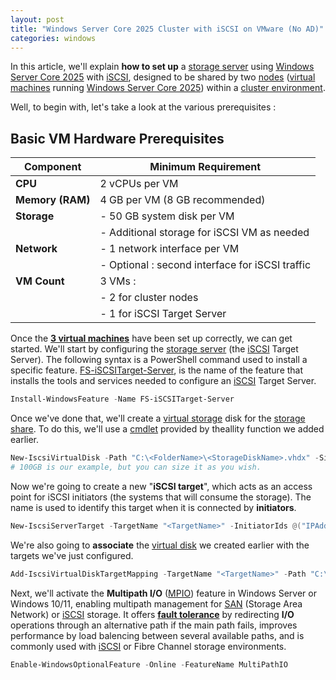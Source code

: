 ```yaml
---
layout: post
title: "Windows Server Core 2025 Cluster with iSCSI on VMware (No AD)"
categories: windows
---
```


In this article, we'll explain **how to set up** a [storage server](https://www.broadberry.fr/storage-servers) using [Windows Server Core 2025](https://www.microsoft.com/en-us/evalcenter/evaluate-windows-server-2025) with [iSCSI](https://www.techtarget.com/searchstorage/definition/iSCSI), designed to be shared by two [nodes](https://docs.vmware.com/en/VMware-Tanzu-Service-Mesh/services/concepts-guide/GUID-6BA4B828-C778-47BD-8159-37847260148E.html) ([virtual machines](https://www.vmware.com/topics/virtual-machine) running [Windows Server Core 2025](https://www.microsoft.com/en-us/evalcenter/evaluate-windows-server-2025)) within a [cluster environment](https://www.techopedia.com/definition/31922/virtual-machine-cluster-vm-cluster#:~:text=Virtual%20machine%20clusters%20work%20by%20protecting%20the%20physical,virtual%20machine%20clustering%20provides%20a%20dynamic%20backup%20processes.).

Well, to begin with, let's take a look at the various prerequisites :

## Basic VM Hardware Prerequisites

| Component         | Minimum Requirement             |
|-------------------|----------------------------------|
| **CPU**           | 2 vCPUs per VM                 |
| **Memory (RAM)**  | 4 GB per VM (8 GB recommended)  |
| **Storage**       | - 50 GB system disk per VM     |
|                   | - Additional storage for iSCSI VM as needed |
| **Network**       | - 1 network interface per VM   |
|                   | - Optional : second interface for iSCSI traffic |
| **VM Count**      | 3 VMs :                         |
|                   | - 2 for cluster nodes          |
|                   | - 1 for iSCSI Target Server    |

Once the [**3 virtual machines**](https://www.vmware.com/topics/virtual-machine) have been set up correctly, we can get started. We'll start by configuring the [storage server](https://www.broadberry.fr/storage-servers) (the [iSCSI](https://www.techtarget.com/searchstorage/definition/iSCSI) Target Server). The following syntax is a PowerShell command used to install a specific feature. [FS-iSCSITarget-Server](https://techdirectarchive.com/2021/07/14/how-to-install-and-configure-iscsi-target-server-and-iscsi-initiator-on-a-windows-server/), is the name of the feature that installs the tools and services needed to configure an [iSCSI](https://www.techtarget.com/searchstorage/definition/iSCSI) Target Server.

```powershell
Install-WindowsFeature -Name FS-iSCSITarget-Server
```

Once we've done that, we'll create a [virtual storage](https://www.parallels.com/blogs/ras/virtual-storage/) disk for the [storage share](https://www.vmware.com/docs/introduction-to-storage-virtualization). To do this, we'll use a [cmdlet](https://learn.microsoft.com/en-us/powershell/scripting/developer/cmdlet/cmdlet-overview?view=powershell-7.4) provided by theallity function we added earlier.

```powershell
New-IscsiVirtualDisk -Path "C:\<FolderName>\<StorageDiskName>.vhdx" -Size 100GB
# 100GB is our example, but you can size it as you wish.
```

Now we're going to create a new "**iSCSI target**", which acts as an access point for iSCSI initiators (the systems that will consume the storage). The name is used to identify this target when it is connected by **initiators**.

```powershell
New-IscsiServerTarget -TargetName "<TargetName>" -InitiatorIds @("IPAddress:<IP-VM1>", "IPAddress:<IP-VM2>", "...")
```

We're also going to **associate** the [virtual disk](https://www.parallels.com/blogs/ras/virtual-storage/) we created earlier with the targets we've just configured.

```powershell
Add-IscsiVirtualDiskTargetMapping -TargetName "<TargetName>" -Path "C:\<FolderName>\<StorageDiskName>.vhdx"
```

Next, we'll activate the **Multipath I/O** ([MPIO](https://www.dell.com/support/kbdoc/en-us/000131854/mpio-what-is-it-and-why-should-i-use-it?msockid=21582e1206786daa394a3b4307d66c24)) feature in Windows Server or Windows 10/11, enabling multipath management for [SAN](https://www.ibm.com/topics/storage-area-network) (Storage Area Network) or [iSCSI](https://www.techtarget.com/searchstorage/definition/iSCSI) storage. It offers **[fault tolerance](https://www.geeksforgeeks.org/fault-tolerance-in-distributed-system/)** by redirecting **I/O** operations through an alternative path if the main path fails, improves performance by load balencing between several available paths, and is commonly used with [iSCSI](https://www.techtarget.com/searchstorage/definition/iSCSI) or Fibre Channel storage environments.

```powershell
Enable-WindowsOptionalFeature -Online -FeatureName MultiPathIO
```
